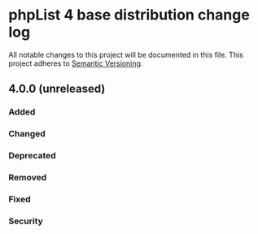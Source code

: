 # phpList 4 base distribution change log

All notable changes to this project will be documented in this file.
This project adheres to [Semantic Versioning](http://semver.org/).


## 4.0.0 (unreleased)

### Added


### Changed


### Deprecated


### Removed


### Fixed


### Security
